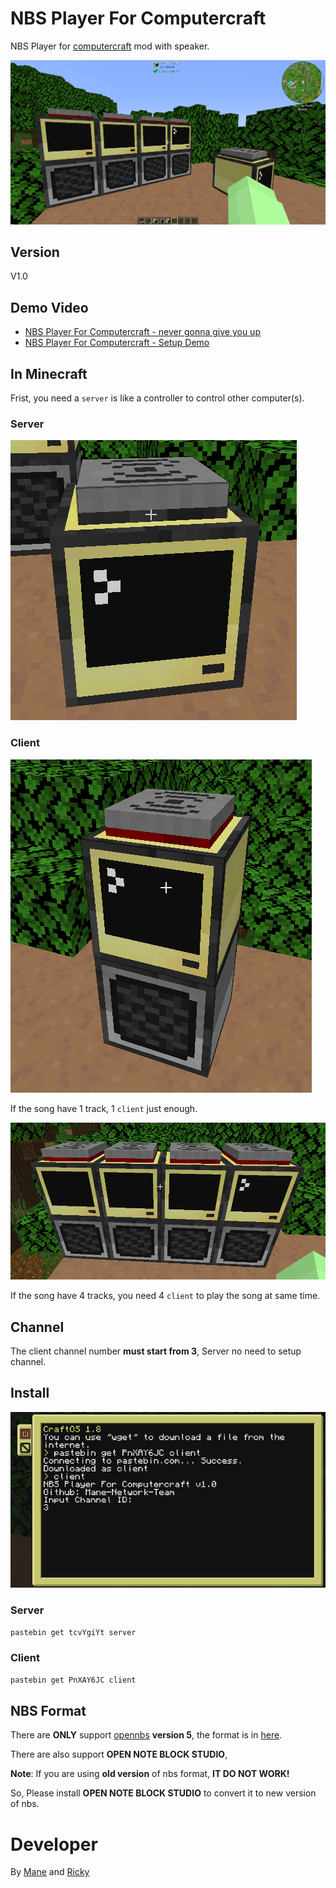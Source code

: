 # NBS Player For Computercraft
NBS Player for [computercraft](https://www.computercraft.info/) mod with speaker.

![Base Image](https://raw.githubusercontent.com/Mane-Network-Team/nbs-player-for-computercraft/main/Picture/1.png)

## Version

V1.0

## Demo Video

+ [NBS Player For Computercraft - never gonna give you up](https://www.youtube.com/watch?v=3qul7IKY4B0&ab_channel=Chmadne)
+ [NBS Player For Computercraft - Setup Demo](https://www.youtube.com/watch?v=e-zrgvcNTkk&ab_channel=Chmadne)

## In Minecraft

Frist, you need a `server` is like a controller to control other computer(s).

### Server

![Server](https://raw.githubusercontent.com/Mane-Network-Team/nbs-player-for-computercraft/main/Picture/2.png)

### Client

![one track](https://raw.githubusercontent.com/Mane-Network-Team/nbs-player-for-computercraft/main/Picture/4.png)

If the song have 1 track, 1 `client` just enough.

![3 track](https://raw.githubusercontent.com/Mane-Network-Team/nbs-player-for-computercraft/main/Picture/3.png)

If the song have 4 tracks, you need 4 `client` to play the song at same time.

## Channel

The client channel number **must start from 3**, Server no need to setup channel.

## Install

![](https://raw.githubusercontent.com/Mane-Network-Team/nbs-player-for-computercraft/main/Picture/5.png)

### Server

```bash
pastebin get tcvYgiYt server
```

### Client

```bash
pastebin get PnXAY6JC client
```

## NBS Format

There are **ONLY** support [opennbs](https://opennbs.org/nbs) **version 5**, the format is in [here](https://opennbs.org/nbs).

There are also support **OPEN NOTE BLOCK STUDIO**, 

**Note**: If you are using **old version** of nbs format, **IT DO NOT WORK!** 

So, Please install **OPEN NOTE BLOCK STUDIO** to convert it to new version of nbs.

# Developer

By [Mane](https://github.com/manesec) and [Ricky](https://github.com/0oRickyo0)

